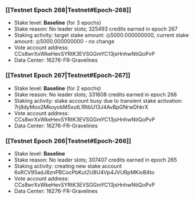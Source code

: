 ### [[Testnet Epoch 268|Testnet#Epoch-268]]
* Stake level: **Baseline** (for 3 epochs)
* Stake reason: No leader slots; 325493 credits earned in epoch 267
* Staking activity: target stake amount: ◎5000.000000000, current stake amount: ◎5000.000000000 - no change
* Vote account address: CCs8wrXxWkeHevSYRtK3EVSGGmYC13jsHnhwNtiQoPvP
* Data Center: 16276-FR-Gravelines
### [[Testnet Epoch 267|Testnet#Epoch-267]]
* Stake level: **Baseline** (for 2 epochs)
* Stake reason: No leader slots; 331608 credits earned in epoch 266
* Staking activity: stake account busy due to transient stake activation: 7rj8dyMoo2MkoyobM5xutL1RtbU13J4AvBpGNrwDhkrX
* Vote account address: CCs8wrXxWkeHevSYRtK3EVSGGmYC13jsHnhwNtiQoPvP
* Data Center: 16276-FR-Gravelines
### [[Testnet Epoch 266|Testnet#Epoch-266]]
* Stake level: **Baseline**
* Stake reason: No leader slots; 307407 credits earned in epoch 265
* Staking activity: creating new stake account 6xRCV95adJ8znPBCocPbKut2U8U4Vp4JVURpMKioB4to
* Vote account address: CCs8wrXxWkeHevSYRtK3EVSGGmYC13jsHnhwNtiQoPvP
* Data Center: 16276-FR-Gravelines